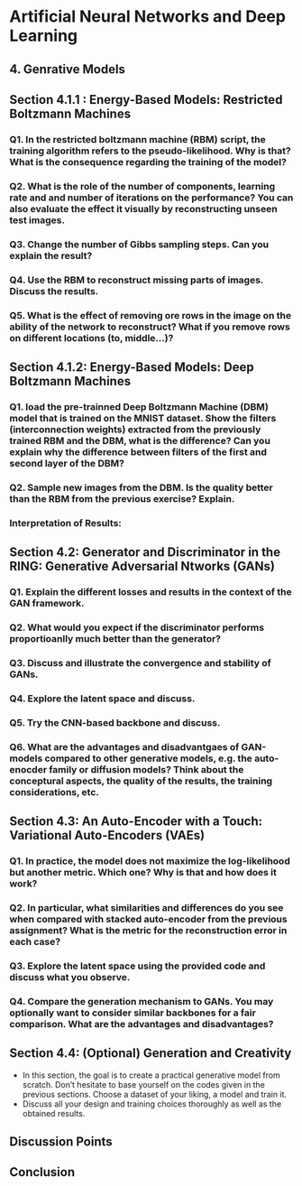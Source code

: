# Artificial Neural Networks and Deep Learning

## 4. Genrative Models

## Section 4.1.1 : Energy-Based Models: Restricted Boltzmann Machines
### Q1. In the restricted boltzmann machine (RBM) script, the training algorithm refers to the pseudo-likelihood. Why is that? What is the consequence regarding the training of the model?

### Q2. What is the role of the number of components, learning rate and and number of iterations on the performance? You can also evaluate the effect it visually by reconstructing unseen test images.

### Q3. Change the number of Gibbs sampling steps. Can you explain the result?

### Q4. Use the RBM to reconstruct missing parts of images.  Discuss the results.

### Q5. What is the effect of removing ore rows in the image on the ability of the network to reconstruct? What if you remove rows on different locations (to, middle...)?

## Section 4.1.2: Energy-Based Models: Deep Boltzmann Machines
### Q1. load the pre-trainned Deep Boltzmann Machine (DBM) model that is trained on the MNIST dataset. Show the filters (interconnection weights) extracted from the previously trained RBM and the DBM, what is the difference? Can you explain why the difference between filters of the first and second layer of  the DBM?


### Q2. Sample new images from the DBM. Is the quality better than the RBM from the previous exercise? Explain. 

### Interpretation of Results:


## Section 4.2: Generator and Discriminator in the RING: Generative Adversarial Ntworks (GANs)
### Q1. Explain the different losses and results in the context of the GAN framework.
### Q2. What would you expect if the discriminator performs proportioanlly much better than the generator?
### Q3. Discuss and illustrate the convergence and stability of GANs.
### Q4.  Explore the latent space and discuss.
### Q5. Try the CNN-based backbone and discuss.
### Q6. What are the advantages and disadvantgaes of GAN-models compared to other generative models, e.g. the auto-enocder family or diffusion models? Think about the conceptural aspects, the quality of the results, the training considerations, etc.

## Section 4.3: An Auto-Encoder with a Touch: Variational Auto-Encoders (VAEs)
### Q1. In practice, the model does not maximize the log-likelihood but another metric. Which one? Why is that and how does it work?
### Q2. In particular, what similarities and differences do you see when compared with stacked auto-encoder from the previous assignment? What is the metric for the reconstruction error in each case?
### Q3. Explore the latent space using the provided code and discuss what you observe.
### Q4. Compare the generation mechanism to GANs. You may optionally want to consider similar backbones for a fair comparison. What are the advantages and disadvantages?

## Section 4.4: (Optional) Generation and Creativity
- In this section, the goal is to create a practical generative model from scratch. Don’t hesitate to base yourself on the codes given in the previous sections. Choose a dataset of your liking, a model and train it.
- Discuss all your design and training choices thoroughly as well as the obtained results.

## Discussion Points

## Conclusion
